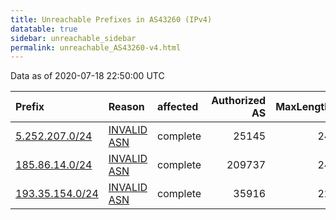 ```yaml
---
title: Unreachable Prefixes in AS43260 (IPv4)
datatable: true
sidebar: unreachable_sidebar
permalink: unreachable_AS43260-v4.html
---
```


Data as of 2020-07-18 22:50:00 UTC


<div class="datatable-begin"></div>

| Prefix                                                   | Reason                                                                                                 | affected   |   Authorized AS |   MaxLength | Anchor                                         |   unreachable /24s |
|:---------------------------------------------------------|:-------------------------------------------------------------------------------------------------------|:-----------|----------------:|------------:|:-----------------------------------------------|-------------------:|
| [5.252.207.0/24](https://stat.ripe.net/5.252.207.0/24)   | [INVALID ASN](https://rpki-validator.ripe.net/announcement-preview?asn=AS43260&prefix=5.252.207.0/24)  | complete   |           25145 |          24 | [RIPE](unreachable_RIPE_NCC_RPKI_Root-v4.html) |                  1 |
| [185.86.14.0/24](https://stat.ripe.net/185.86.14.0/24)   | [INVALID ASN](https://rpki-validator.ripe.net/announcement-preview?asn=AS43260&prefix=185.86.14.0/24)  | complete   |          209737 |          24 | [RIPE](unreachable_RIPE_NCC_RPKI_Root-v4.html) |                  1 |
| [193.35.154.0/24](https://stat.ripe.net/193.35.154.0/24) | [INVALID ASN](https://rpki-validator.ripe.net/announcement-preview?asn=AS43260&prefix=193.35.154.0/24) | complete   |           35916 |          22 | [RIPE](unreachable_RIPE_NCC_RPKI_Root-v4.html) |                  1 |

<div class="datatable-end"></div>